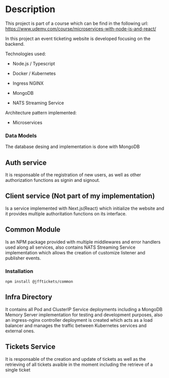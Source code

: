 # Description

This project is part of a course which can be find in the following url: https://www.udemy.com/course/microservices-with-node-js-and-react/

In this project an event ticketing website is developed focusing on the backend.

Technologies used: 

- Node.js / Typescript

- Docker / Kubernetes

- Ingress NGINX

- MongoDB 

- NATS Streaming Service

Architecture pattern implemented: 

- Microservices

### Data Models

The database desing and implementation is done with MongoDB   

## Auth service

It is responsable of the registration of new users, as well as other authorization functions as signin and signout.

## Client service (Not part of my implementation) 

Is a service implemented with Next.js(React) which initialize the website and it provides multiple authoritation functions on its interface.

## Common Module 

Is an NPM package provided with multiple middlewares and error handlers used along all services, also contains NATS Streaming Service implementation which allows the creation of customize listener and publisher events.

### Installation

`npm install @jfftickets/common`

## Infra Directory

It contains all Pod and ClusterIP Service deployments including a MongoDB Memory Server implementation for testing and development purposes, also an ingress-nginx controller deployment is created which acts as a load balancer and manages the traffic between Kubernetes services and external ones.

## Tickets Service

It is responsable of the creation and update of tickets as well as the retrieving of all tickets avaible in the moment including the retrieve of a single ticket



